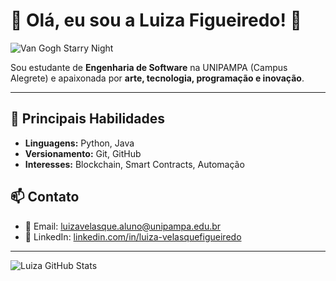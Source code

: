 # 🌌 Olá, eu sou a Luiza Figueiredo! 👋

![Van Gogh Starry Night](https://upload.wikimedia.org/wikipedia/commons/e/ea/Van_Gogh_-_Starry_Night_-_Google_Art_Project.jpg)

Sou estudante de **Engenharia de Software** na UNIPAMPA (Campus Alegrete) e apaixonada por **arte, tecnologia, programação e inovação**.  

---

## 🎨 Principais Habilidades
- **Linguagens:** Python, Java  
- **Versionamento:** Git, GitHub  
- **Interesses:** Blockchain, Smart Contracts, Automação  


## 📫 Contato
- 📧 Email: [luizavelasque.aluno@unipampa.edu.br](mailto:luizavelasque.aluno@unipampa.edu.br)  
- 🔗 LinkedIn: [linkedin.com/in/luiza-velasquefigueiredo](https://www.linkedin.com/in/luiza-velasquefigueiredo/)  

---

![Luiza GitHub Stats](https://github-readme-stats.vercel.app/api?username=LuizaVelasque&show_icons=true&theme=dark&count_private=true)
